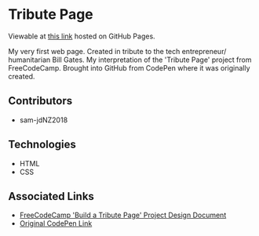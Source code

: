 # Tribute Page

Viewable at [this link](https://sam-jdnz2018.github.io/tribute-page/) hosted on GitHub Pages.

My very first web page. Created in tribute to the tech entrepreneur/ humanitarian Bill Gates. My interpretation of the 'Tribute Page' project from FreeCodeCamp. Brought into GitHub from CodePen where it was originally created.

## Contributors

* sam-jdNZ2018

## Technologies

* HTML
* CSS

## Associated Links

* [FreeCodeCamp 'Build a Tribute Page' Project Design Document](https://learn.freecodecamp.org/responsive-web-design/responsive-web-design-projects/build-a-tribute-page)
* [Original CodePen Link](https://codepen.io/sam_donaldson2018/pen/dQwoGa)

 

